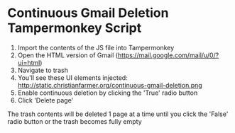 # Continuous Gmail Deletion Tampermonkey Script

1. Import the contents of the JS file into Tampermonkey
2. Open the HTML version of Gmail (https://mail.google.com/mail/u/0/?ui=html)
4. Navigate to trash
5. You'll see these UI elements injected:
http://static.christianfarmer.org/continuous-gmail-deletion.png
6. Enable continuous deletion by clicking the 'True' radio button
7. Click 'Delete page'

The trash contents will be deleted 1 page at a time until you click the 'False' radio button or the trash becomes fully empty
